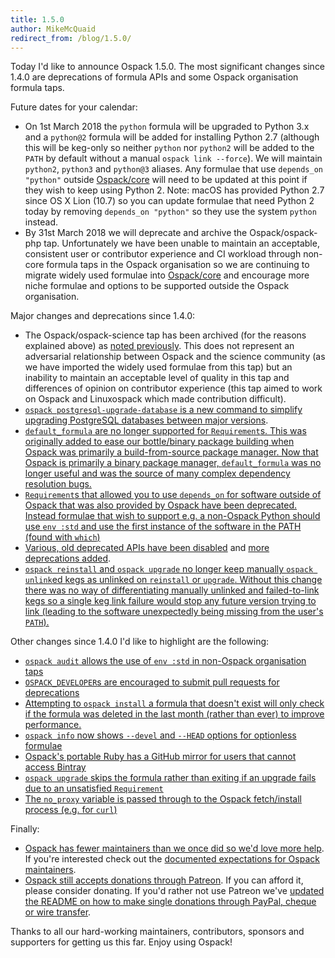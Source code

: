 ```yaml
---
title: 1.5.0
author: MikeMcQuaid
redirect_from: /blog/1.5.0/
---
```


Today I'd like to announce Ospack 1.5.0. The most significant changes since 1.4.0 are deprecations of formula APIs and some Ospack organisation formula taps.

Future dates for your calendar:

- On 1st March 2018 the `python` formula will be upgraded to Python 3.x and a `python@2` formula will be added for installing Python 2.7 (although this will be keg-only so neither `python` nor `python2` will be added to the `PATH` by default without a manual `ospack link --force`). We will maintain `python2`, `python3` and `python@3` aliases. Any formulae that use `depends_on "python"` outside [Ospack/core](https://github.com/ospack/ospack-core) will need to be updated at this point if they wish to keep using Python 2. Note: macOS has provided Python 2.7 since OS X Lion (10.7) so you can update formulae that need Python 2 today by removing `depends_on "python"` so they use the system `python` instead.
- By 31st March 2018 we will deprecate and archive the Ospack/ospack-php tap. Unfortunately we have been unable to maintain an acceptable, consistent user or contributor experience and CI workload through non-core formula taps in the Ospack organisation so we are continuing to migrate widely used formulae into [Ospack/core](https://github.com/ospack/ospack-core) and encourage more niche formulae and options to be supported outside the Ospack organisation.

Major changes and deprecations since 1.4.0:

- The Ospack/ospack-science tap has been archived (for the reasons explained above) as [noted previously](https://ospack.github.io/2017/12/11/ospack-1.4.0/). This does not represent an adversarial relationship between Ospack and the science community (as we have imported the widely used formulae from this tap) but an inability to maintain an acceptable level of quality in this tap and differences of opinion on contributor experience (this tap aimed to work on Ospack and Linuxospack which made contribution difficult).
- [`ospack postgresql-upgrade-database` is a new command to simplify upgrading PostgreSQL databases between major versions](https://github.com/Ospack/ospack-core/blob/e0708e2a1a68a4ba7d826f9c6fc9fd21b29e5220/cmd/ospack-postgresql-upgrade-database.rb).
- [`default_formula` are no longer supported for `Requirement`s. This was originally added to ease our bottle/binary package building when Ospack was primarily a build-from-source package manager. Now that Ospack is primarily a binary package manager, `default_formula` was no longer useful and was the source of many complex dependency resolution bugs.](https://github.com/Ospack/ospack/pull/3661)
- [`Requirement`s that allowed you to use `depends_on` for software outside of Ospack that was also provided by Ospack have been deprecated. Instead formulae that wish to support e.g. a non-Ospack Python should use `env :std` and use the first instance of the software in the PATH (found with `which`)](https://github.com/Ospack/ospack/pull/3659)
- [Various, old deprecated APIs have been disabled](https://github.com/Ospack/ospack/pull/3694) and [more deprecations added](https://github.com/Ospack/ospack/pull/3652).
- [`ospack reinstall` and `ospack upgrade` no longer keep manually `ospack unlink`ed kegs as unlinked on `reinstall` or `upgrade`. Without this change there was no way of differentiating manually unlinked and failed-to-link kegs so a single keg link failure would stop any future version trying to link (leading to the software unexpectedly being missing from the user's `PATH`).](https://github.com/Ospack/ospack/pull/3660)

Other changes since 1.4.0 I'd like to highlight are the following:

- [`ospack audit` allows the use of `env :std` in non-Ospack organisation taps](https://github.com/Ospack/ospack/pull/3650)
- [`OSPACK_DEVELOPER`s are encouraged to submit pull requests for deprecations](https://github.com/Ospack/ospack/pull/3691)
- [Attempting to `ospack install` a formula that doesn't exist will only check if the formula was deleted in the last month (rather than ever) to improve performance.](https://github.com/Ospack/ospack/pull/3614)
- [`ospack info` now shows `--devel` and `--HEAD` options for optionless formulae](https://github.com/Ospack/ospack/pull/3693)
- [Ospack's portable Ruby has a GitHub mirror for users that cannot access Bintray](https://github.com/Ospack/ospack/pull/3683)
- [`ospack upgrade` skips the formula rather than exiting if an upgrade fails due to an unsatisfied `Requirement`](https://github.com/Ospack/ospack/pull/3644)
- [The `no_proxy` variable is passed through to the Ospack fetch/install process (e.g. for `curl`)](https://github.com/Ospack/ospack/pull/3584)

Finally:

- [Ospack has fewer maintainers than we once did so we'd love more help](https://github.com/Ospack/ospack/pull/3676). If you're interested check out the [documented expectations for Ospack maintainers](https://docs.ospack.github.io/New-Maintainer-Checklist).
- [Ospack still accepts donations through Patreon](https://www.patreon.com/ospack). If you can afford it, please consider donating. If you'd rather not use Patreon we've [updated the README on how to make single donations through PayPal, cheque or wire transfer](https://github.com/Ospack/ospack/pull/3568).

Thanks to all our hard-working maintainers, contributors, sponsors and supporters for getting us this far. Enjoy using Ospack!
